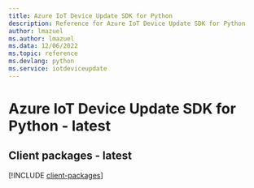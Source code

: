 ```yaml
---
title: Azure IoT Device Update SDK for Python
description: Reference for Azure IoT Device Update SDK for Python
author: lmazuel
ms.author: lmazuel
ms.data: 12/06/2022
ms.topic: reference
ms.devlang: python
ms.service: iotdeviceupdate
---
```

# Azure IoT Device Update SDK for Python - latest

## Client packages - latest
[!INCLUDE [client-packages](iot-device-update-client-index.md)]